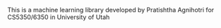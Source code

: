This is a machine learning library developed by Pratishtha Agnihotri for
CS5350/6350 in University of Utah
